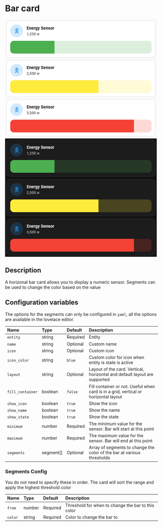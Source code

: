 # Bar card

![Bar light](../images/bar-light.png)
![Bar dark](../images/bar-dark.png)

## Description

A horizonal bar card allows you to display a numeric sensor. Segments can be used to change the color based on the value

## Configuration variables

The options for the segments can only be configured in `yaml`, all the options are available in the lovelace editor.

| Name             | Type      | Default  | Description                                                                         |
| :--------------- | :-------- | :------- | :---------------------------------------------------------------------------------- |
| `entity`         | string    | Required | Entity                                                                              |
| `name`           | string    | Optional | Custom name                                                                         |
| `icon`           | string    | Optional | Custom icon                                                                         |
| `icon_color`     | string    | `blue`   | Custom color for icon when entity is state is active                                |
| `layout`         | string    | Optional | Layout of the card. Vertical, horizontal and default layout are supported           |
| `fill_container` | boolean   | `false`  | Fill container or not. Useful when card is in a grid, vertical or horizontal layout |
| `show_icon`      | boolean   | `true`   | Show the icon                                                                       |
| `show_name`      | boolean   | `true`   | Show the name                                                                       |
| `show_state`     | boolean   | `true`   | Show the state                                                                      |
| `minimum`        | number    | Required | The minimum value for the sensor. Bar will start at this point                      |
| `maximum`        | number    | Required | The maximum value for the sensor. Bar will end at this point                        |
| `segments`       | segment[] | Optional | Array of segments to change the color of the bar at various thresholds              |

### Segments Config

You do not need to specify these in order. The card will sort the range and apply the highest threshold color

| Name    | Type   | Default  | Description                                        |
| :------ | :----- | :------- | :------------------------------------------------- |
| `from`  | number | Required | Threshold for when to change the bar to this color |
| `color` | string | Required | Color to change the bar to                         |
